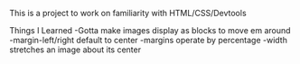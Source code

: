 This is a project to work on familiarity with HTML/CSS/Devtools

Things I Learned
-Gotta make images display as blocks to move em around
  -margin-left/right default to center
    -margins operate by percentage
  -width stretches an image about its center
